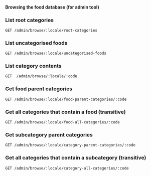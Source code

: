 #### Browsing the food database (for admin tool)

### List root categories

`GET /admin/browse/:locale/root-categories`

### List uncategorised foods

`GET /admin/browse/:locale/uncategorised-foods`

### List category contents

`GET  /admin/browse/:locale/:code`

### Get food parent categories

`GET /admin/browse/:locale/food-parent-categories/:code` 

### Get all categories that contain a food (transitive)

`GET /admin/browse/:locale/food-all-categories/:code`

### Get subcategory parent categories

`GET /admin/browse/:locale/category-parent-categories/:code`

### Get all categories that contain a subcategory (transitive)

`GET /admin/browse/:locale/category-all-categories/:code`


